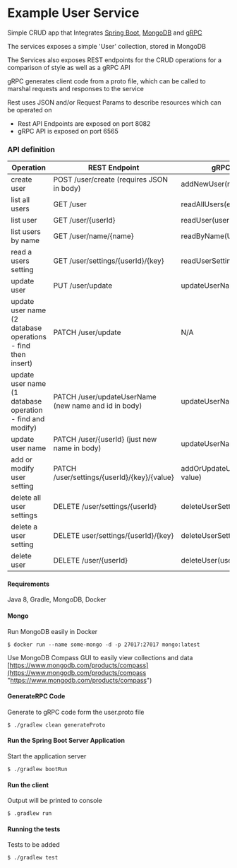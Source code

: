 # Example User Service 

Simple CRUD app that Integrates [Spring Boot](https://spring.io/, "https://spring.io/"), [MongoDB](https://www.mongodb.com/, "https://www.mongodb.com/") and [gRPC](https://grpc.io/,"https://grpc.io/")

The services exposes a simple 'User' collection, stored in MongoDB

The Services also exposes REST endpoints for the CRUD operations for a comparison of style as well as a gRPC API

gRPC generates client code from a proto file, which can be called to marshal requests and responses to the
service

Rest uses JSON and/or Request Params to describe resources which can be operated on

* Rest API Endpoints are exposed on port 8082
* gRPC API is exposed on port 6565

### API definition

| Operation                                                   | REST Endpoint                                        |gRPC Client Function                        |
|-------------------------------------------------------------|------------------------------------------------------|--------------------------------------------|
| create user                                                 | POST /user/create (requires JSON in body)            | addNewUser(newUserRequest)                 | 
| list all users                                              | GET /user                                            | readAllUsers(emptyRequest)                 | 
| list user                                                   | GET /user/{userId}                                   | readUser(userId)                           | 
| list users by name                                          | GET /user/name/{name}                                | readByName(UserName)                       |   
| read a users setting                                        | GET /user/settings/{userId}/{key}                    | readUserSetting(SingleSettingRequest)      |   
| update user                                                 | PUT /user/update                                     | updateUserName(updateNameRequest)          |   
| update user name (2 database operations - find then insert) | PATCH /user/update                                   | N/A                                        |   
| update user name (1 database operation - find and modify)   | PATCH /user/updateUserName (new name and id in body) | updateUserName(userId, name)               |   
| update user name                                            | PATCH /user/{userId} (just new name in body)         | updateUserName(userId, name)               |  
| add or modify user setting                                  | PATCH /user/settings/{userId}/{key}/{value}          | addOrUpdateUserSetting(userId, key, value) |   
| delete all user settings                                    | DELETE /user/settings/{userId}                       | deleteUserSettings(userId)                 |   
| delete a user setting                                       | DELETE user/settings/{userId}/{key}                  | deleteUserSetting(userId, key)             |   
| delete user                                                 | DELETE /user/{userId}                                | deleteUser(userId)                         |   


#### Requirements

Java 8, Gradle, MongoDB, Docker
 
#### Mongo

Run MongoDB easily in Docker

```$ docker run --name some-mongo -d -p 27017:27017 mongo:latest```

Use MongoDB Compass GUI to easily view collections and data
 [https://www.mongodb.com/products/compass](https://www.mongodb.com/products/compass "https://www.mongodb.com/products/compass")
#### GenerateRPC Code
 
Generate to gRPC code form the user.proto file

```$ ./gradlew clean generateProto```

#### Run the Spring Boot Server Application

Start the application server

```$ ./gradlew bootRun``` 

#### Run the client

Output will be printed to console

```$ .gradlew run```

#### Running the tests

Tests to be added

```$ ./gradlew test```